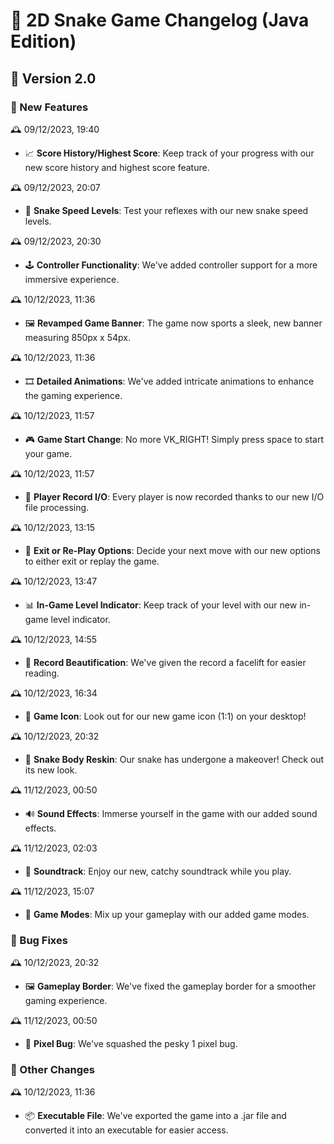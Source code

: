 # 🐍 2D Snake Game Changelog (Java Edition)

## 🚀 Version 2.0

### 🎉 New Features

🕰️ 09/12/2023, 19:40
- 📈 **Score History/Highest Score**: Keep track of your progress with our new score history and highest score feature.

🕰️ 09/12/2023, 20:07
- 🚀 **Snake Speed Levels**: Test your reflexes with our new snake speed levels.

🕰️ 09/12/2023, 20:30
- 🕹️ **Controller Functionality**: We've added controller support for a more immersive experience.

🕰️ 10/12/2023, 11:36
- 🖼️ **Revamped Game Banner**: The game now sports a sleek, new banner measuring 850px x 54px.

🕰️ 10/12/2023, 11:36
- 🎞️ **Detailed Animations**: We've added intricate animations to enhance the gaming experience.

🕰️ 10/12/2023, 11:57
- 🎮 **Game Start Change**: No more VK_RIGHT! Simply press space to start your game.

🕰️ 10/12/2023, 11:57
- 📝 **Player Record I/O**: Every player is now recorded thanks to our new I/O file processing.

🕰️ 10/12/2023, 13:15
- 🔄 **Exit or Re-Play Options**: Decide your next move with our new options to either exit or replay the game.

🕰️ 10/12/2023, 13:47
- 📊 **In-Game Level Indicator**: Keep track of your level with our new in-game level indicator.

🕰️ 10/12/2023, 14:55
- 📜 **Record Beautification**: We've given the record a facelift for easier reading.

🕰️ 10/12/2023, 16:34
- 🎨 **Game Icon**: Look out for our new game icon (1:1) on your desktop!

🕰️ 10/12/2023, 20:32
- 🐍 **Snake Body Reskin**: Our snake has undergone a makeover! Check out its new look.

🕰️ 11/12/2023, 00:50
- 🔊 **Sound Effects**: Immerse yourself in the game with our added sound effects.

🕰️ 11/12/2023, 02:03
- 🎵 **Soundtrack**: Enjoy our new, catchy soundtrack while you play.

🕰️ 11/12/2023, 15:07
- 🎲 **Game Modes**: Mix up your gameplay with our added game modes.

### 🐞 Bug Fixes

🕰️ 10/12/2023, 20:32
- 🖼️ **Gameplay Border**: We've fixed the gameplay border for a smoother gaming experience.

🕰️ 11/12/2023, 00:50
- 🐜 **Pixel Bug**: We've squashed the pesky 1 pixel bug.

### 🔄 Other Changes

🕰️ 10/12/2023, 11:36
- 📦 **Executable File**: We've exported the game into a .jar file and converted it into an executable for easier access.

